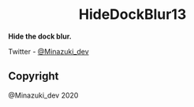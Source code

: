 <h1 align="center">HideDockBlur13</h1>

**Hide the dock blur.**

Twitter         - [@Minazuki_dev](https://twitter.com/Minazuki_dev)

## Copyright
@Minazuki_dev 2020







